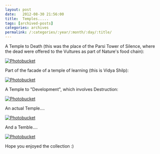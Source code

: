 ```yaml
---
layout: post
date:	2012-08-30 21:56:00
title:  Temples.....
tags: [archived-posts]
categories: archives
permalink: /:categories/:year/:month/:day/:title/
---
```

A Temple to Death (this was the place of the Parsi Tower of Silence, where the dead were offered to the Vultures as part of Nature's food chain):

<a href="http://s1264.photobucket.com/albums/jj483/mnypx/?action=view&amp;current=IMG_3744.jpg" target="_blank"><img src="http://i1264.photobucket.com/albums/jj483/mnypx/IMG_3744.jpg" border="0" alt="Photobucket"></a>

Part of the facade of a temple of learning (this is Vidya Shilp):


<a href="http://s1264.photobucket.com/albums/jj483/mnypx/?action=view&amp;current=IMG_3739.jpg" target="_blank"><img src="http://i1264.photobucket.com/albums/jj483/mnypx/IMG_3739.jpg" border="0" alt="Photobucket"></a>


A Temple to "Development", which involves Destruction:


<a href="http://s1264.photobucket.com/albums/jj483/mnypx/?action=view&amp;current=IMG_3731.jpg" target="_blank"><img src="http://i1264.photobucket.com/albums/jj483/mnypx/IMG_3731.jpg" border="0" alt="Photobucket"></a>


An actual Temple....


<a href="http://s1264.photobucket.com/albums/jj483/mnypx/?action=view&amp;current=IMG_3728.jpg" target="_blank"><img src="http://i1264.photobucket.com/albums/jj483/mnypx/IMG_3728.jpg" border="0" alt="Photobucket"></a>

And a Temble....


<a href="http://s1264.photobucket.com/albums/jj483/mnypx/?action=view&amp;current=IMG_3729.jpg" target="_blank"><img src="http://i1264.photobucket.com/albums/jj483/mnypx/IMG_3729.jpg" border="0" alt="Photobucket"></a>

Hope you enjoyed the collection :)
